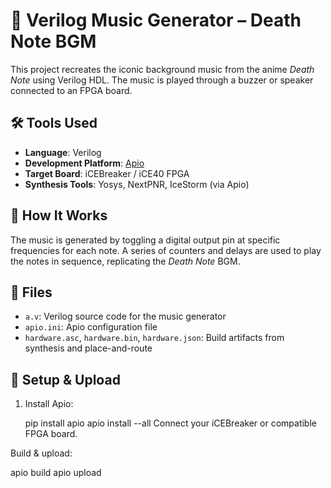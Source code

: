 # 🎵 Verilog Music Generator – Death Note BGM

This project recreates the iconic background music from the anime *Death Note* using Verilog HDL. The music is played through a buzzer or speaker connected to an FPGA board.

## 🛠 Tools Used
- **Language**: Verilog
- **Development Platform**: [Apio](https://github.com/FPGAwars/apio)
- **Target Board**: iCEBreaker / iCE40 FPGA
- **Synthesis Tools**: Yosys, NextPNR, IceStorm (via Apio)

## 🚀 How It Works
The music is generated by toggling a digital output pin at specific frequencies for each note. A series of counters and delays are used to play the notes in sequence, replicating the *Death Note* BGM.

## 📁 Files
- `a.v`: Verilog source code for the music generator
- `apio.ini`: Apio configuration file
- `hardware.asc`, `hardware.bin`, `hardware.json`: Build artifacts from synthesis and place-and-route

## 🔧 Setup & Upload
1. Install Apio:  
   
   pip install apio
   apio install --all
Connect your iCEBreaker or compatible FPGA board.

Build & upload:



apio build
apio upload
